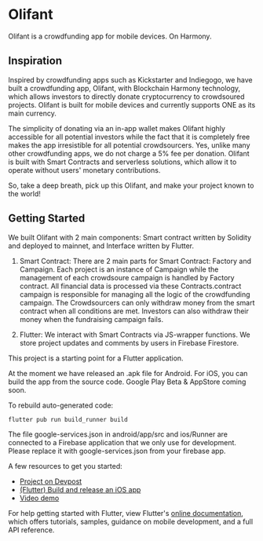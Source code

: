 # Olifant

Olifant is a crowdfunding app for mobile devices. On Harmony.

## Inspiration

Inspired by crowdfunding apps such as Kickstarter and Indiegogo, we have built a crowdfunding app, Olifant, with Blockchain Harmony technology, which allows investors to directly donate cryptocurrency to crowdsoured projects. Olifant is built for mobile devices and currently supports ONE as its main currency.

The simplicity of donating via an in-app wallet makes Olifant highly accessible for all potential investors while the fact that it is completely free makes the app irresistible for all potential crowdsourcers. Yes, unlike many other crowdfunding apps, we do not charge a 5% fee per donation. Olifant is built with Smart Contracts and serverless solutions, which allow it to operate without users' monetary contributions.

So, take a deep breath, pick up this Olifant, and make your project known to the world!



## Getting Started

We built Olifant with 2 main components: Smart contract written by Solidity and deployed to mainnet, and Interface written by Flutter.

1. Smart Contract: There are 2 main parts for Smart Contract: Factory and Campaign. Each project is an instance of Campaign while the management of each crowdsoure campaign is handled by Factory contract. All financial data is processed via these Contracts.contract campaign is responsible for managing all the logic of the crowdfunding campaign. The Crowdsourcers can only withdraw money from the smart contract when all conditions are met. Investors can also withdraw their money when the fundraising campaign fails.

2. Flutter: We interact with Smart Contracts via JS-wrapper functions. We store project updates and comments by users in Firebase Firestore.

This project is a starting point for a Flutter application.

At the moment we have released an .apk file for Android. For iOS, you can build the app from the source code. Google Play Beta & AppStore coming soon.



To rebuild auto-generated code:

```
flutter pub run build_runner build
```

The file google-services.json in android/app/src and ios/Runner are connected to a Firebase application that we only use for development. Please replace it with google-services.json from your firebase app.

A few resources to get you started:

- [Project on Devpost](https://devpost.com/software/shofar)
- [(Flutter) Build and release an iOS app](https://flutter.dev/docs/deployment/ios)
- [Video demo](https://youtu.be/bed2pQpXq4I)

For help getting started with Flutter, view Flutter's [online documentation](https://flutter.dev/docs), which offers tutorials, samples, guidance on mobile development, and a full API reference.
